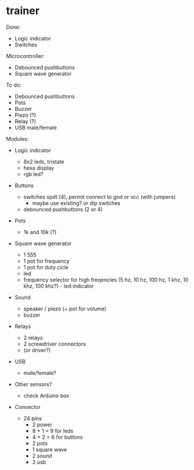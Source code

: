 # trainer

Done: 
- Logic indicator
- Switches

Microcontroller:
- Debounced pushbuttons
- Square wave generator

To do:
- Debounced pushbuttons
- Pots
- Buzzer
- Piezo (?)
- Relay (?)
- USB male/female

Modules:

- Logic indicator
  - 8x2 leds, tristate
  - hexa display
  - rgb led?
- Buttons
  - switches spdt (4), permit connect to gnd or vcc (with jumpers)
    - maybe use existing? or dip switches
  - debounced pushbuttons (2 or 4)
- Pots
  - 1k and 10k (?)
- Square wave generator
  - 1 555
  - 1 pot for frequency
  - 1 pot for duty cicle
  - led
  - frequency selector for high freqencies (5 hz, 10 hz, 100 hz, 1 khz, 10 khz, 100 khz?) - led indicator
- Sound
  - speaker / piezo (+ pot for volume)
  - buzzer
- Relays
  - 2 relays
  - 2 screwdriver connectors
  - (or driver?)
- USB
  - male/female?
- Other sensors?
  - check Arduino box

- Connector
  - 24 pins
    - 2 power
    - 8 + 1 = 9 for leds
    - 4 + 2 = 6 for buttons
    - 2 pots
    - 1 square wave
    - 2 sound
    - 2 usb

